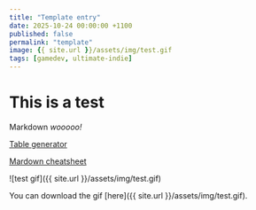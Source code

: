 ```yaml
---
title: "Template entry"
date: 2025-10-24 00:00:00 +1100
published: false
permalink: "template"
image: {{ site.url }}/assets/img/test.gif
tags: [gamedev, ultimate-indie]
---
```

# This is a test

Markdown _wooooo!_

[Table generator](https://www.tablesgenerator.com/markdown_tables)

[Mardown cheatsheet](https://www.codecademy.com/resources/docs/markdown/tables)

![test gif]({{ site.url }}/assets/img/test.gif)

You can download the gif [here]({{ site.url }}/assets/img/test.gif).

